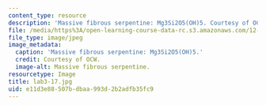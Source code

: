 ```yaml
---
content_type: resource
description: 'Massive fibrous serpentine: Mg3Si2O5(OH)5. Courtesy of OCW.'
file: /media/https%3A/open-learning-course-data-rc.s3.amazonaws.com/12-108-structure-of-earth-materials-fall-2004/e11d3e88507bdbaa993d2b2adfb35fc9_lab3-17.jpg
file_type: image/jpeg
image_metadata:
  caption: 'Massive fibrous serpentine: Mg3Si2O5(OH)5.'
  credit: Courtesy of OCW.
  image-alt: Massive fibrous serpentine.
resourcetype: Image
title: lab3-17.jpg
uid: e11d3e88-507b-dbaa-993d-2b2adfb35fc9
---
```

